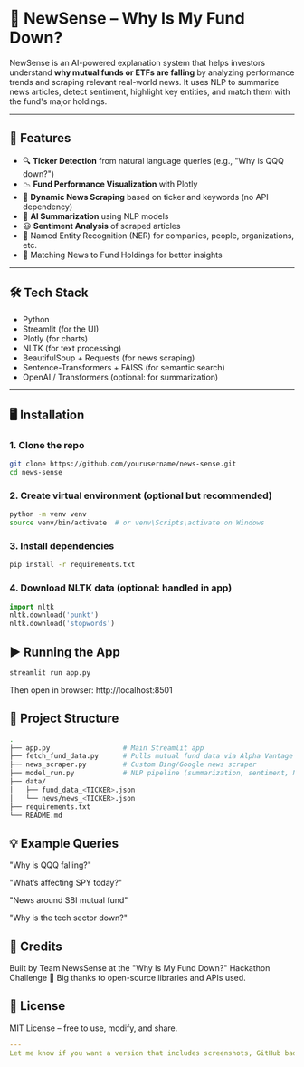 # 🧠 NewSense – Why Is My Fund Down?

NewSense is an AI-powered explanation system that helps investors understand **why mutual funds or ETFs are falling** by analyzing performance trends and scraping relevant real-world news. It uses NLP to summarize news articles, detect sentiment, highlight key entities, and match them with the fund's major holdings.

---

## 🚀 Features

- 🔍 **Ticker Detection** from natural language queries (e.g., "Why is QQQ down?")
- 📉 **Fund Performance Visualization** with Plotly
- 📰 **Dynamic News Scraping** based on ticker and keywords (no API dependency)
- 🧠 **AI Summarization** using NLP models
- 😃 **Sentiment Analysis** of scraped articles
- 🔎 Named Entity Recognition (NER) for companies, people, organizations, etc.
- 🎯 Matching News to Fund Holdings for better insights

---

## 🛠️ Tech Stack

- Python
- Streamlit (for the UI)
- Plotly (for charts)
- NLTK (for text processing)
- BeautifulSoup + Requests (for news scraping)
- Sentence-Transformers + FAISS (for semantic search)
- OpenAI / Transformers (optional: for summarization)

---

## 🖥️ Installation

### 1. Clone the repo

```bash
git clone https://github.com/yourusername/news-sense.git
cd news-sense
```

### 2. Create virtual environment (optional but recommended)

```bash
python -m venv venv
source venv/bin/activate  # or venv\Scripts\activate on Windows
```

### 3. Install dependencies

```bash
pip install -r requirements.txt
```

### 4. Download NLTK data (optional: handled in app)

```python
import nltk
nltk.download('punkt')
nltk.download('stopwords')
```

## ▶️ Running the App

```bash
streamlit run app.py
```
Then open in browser: http://localhost:8501

## 📁 Project Structure

```bash
.
├── app.py                  # Main Streamlit app
├── fetch_fund_data.py      # Pulls mutual fund data via Alpha Vantage API
├── news_scraper.py         # Custom Bing/Google news scraper
├── model_run.py            # NLP pipeline (summarization, sentiment, NER)
├── data/
│   ├── fund_data_<TICKER>.json
│   └── news/news_<TICKER>.json
├── requirements.txt
└── README.md
```

## 💡 Example Queries

"Why is QQQ falling?"

"What’s affecting SPY today?"

"News around SBI mutual fund"

"Why is the tech sector down?"

## 🙌 Credits

Built by Team NewsSense at the "Why Is My Fund Down?" Hackathon Challenge 🧠
Big thanks to open-source libraries and APIs used.

## 📄 License

MIT License – free to use, modify, and share.

```yaml
---
Let me know if you want a version that includes screenshots, GitHub badges, or OpenAI API setup instructions.
```
